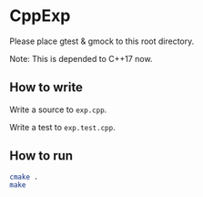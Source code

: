 # CppExp

Please place gtest & gmock to this root directory.

Note: This is depended to C++17 now.


## How to write

Write a source to `exp.cpp`.

Write a test to `exp.test.cpp`.


## How to run

```sh
cmake .
make
```
